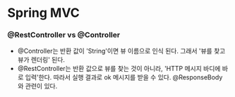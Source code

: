# Spring MVC

### @RestController vs @Controller

- @Controller는 반환 값이 'String'이면 뷰 이름으로 인식 된다. 그래서 '뷰를 찾고 뷰가 렌더링' 된다.
- @RestController는 반환 값으로 뷰를 찾는 것이 아니라, 'HTTP 메시지 바디에 바로 입력'한다. 따라서 실행 결과로
  ok 메시지를 받을 수 있다. @ResponseBody 와 관련이 있다.
